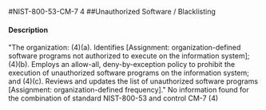 #NIST-800-53-CM-7 4
##Unauthorized Software / Blacklisting
#### Description
"The organization:
   (4)(a).  Identifies [Assignment: organization-defined software programs not authorized to execute on the information system];
   (4)(b).  Employs an allow-all, deny-by-exception policy to prohibit the execution of unauthorized software programs on the information system; and
   (4)(c).  Reviews and updates the list of unauthorized software programs [Assignment: organization-defined frequency]."
No information found for the combination of standard NIST-800-53 and control CM-7 (4)

